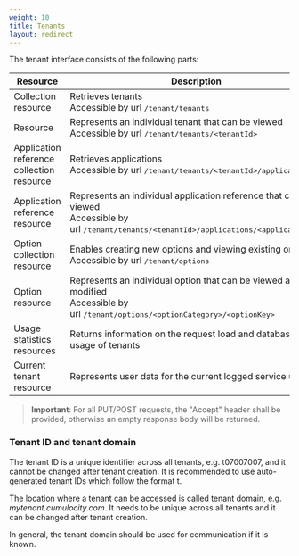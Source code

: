 ```yaml
---
weight: 10
title: Tenants
layout: redirect
---
```


The tenant interface consists of the following parts:

Resource  |  Description
------|-------------
Collection resource  |  Retrieves tenants <br>Accessible by url <kbd>/tenant/tenants</kbd>
Resource  |  Represents an individual tenant that can be viewed <br>Accessible by url <kbd>/tenant/tenants/&lt;tenantId></kbd>
Application reference collection resource  |  Retrieves applications <br>Accessible by url <kbd>/tenant/tenants/&lt;tenantId>/applications</kbd>
Application reference resource  |  Represents an individual application reference that can be viewed <br>Accessible by url <kbd>/tenant/tenants/&lt;tenantId>/applications/&lt;applicationId></kbd>
Option collection resource  |  Enables creating new options and viewing existing ones <br>Accessible by url <kbd>/tenant/options</kbd>
Option resource  |  Represents an individual option that can be viewed and modified <br>Accessible by url <kbd>/tenant/options/&lt;optionCategory>/&lt;optionKey></kbd>
Usage statistics resources  |  Returns information on the request load and database usage of tenants
Current tenant resource  |  Represents user data for the current logged service user

> **Important**: For all PUT/POST requests, the "Accept" header shall be provided, otherwise an empty response body will be returned.

### <a name="tenant-id-and-domain"></a> Tenant ID and tenant domain

The tenant ID is a unique identifier across all tenants, e.g. t07007007, and it cannot be changed after tenant creation. It is recommended to use auto-generated tenant IDs which follow the format t<number>.

The location where a tenant can be accessed is called tenant domain, e.g. _mytenant.cumulocity.com_. It needs to be unique across all tenants and it can be changed after tenant creation.

In general, the tenant domain should be used for communication if it is known. 
